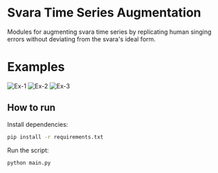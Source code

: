 # Svara Time Series Augmentation
Modules for augmenting svara time series by replicating human singing errors without deviating from the svara's ideal form.

# Examples
![Ex-1](plots/ex1.png)
![Ex-2](plots/ex2.png)
![Ex-3](plots/ex3.png)

## How to run

Install dependencies:

```bash
pip install -r requirements.txt
```

Run the script:
```bash
python main.py
```
